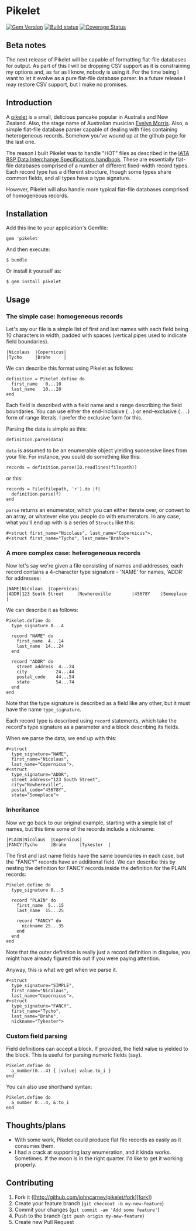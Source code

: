 # Pikelet

[![Gem Version][gem-badge]][gem]
[![Build status][build-badge]][build]
[![Coverage Status][coverage-badge]][coverage]

## Beta notes

The next release of Pikelet will be capable of formatting flat-file databases
for output. As part of this I will be dropping CSV support as it is
constraining my options and, as far as I know, nobody is using it. For the
time being I want to let it evolve as a pure flat-file database parser. In a
future release I may restore CSV support, but I make no promises.

## Introduction

A [pikelet][pikelet-recipe] is a small, delicious pancake popular in Australia
and New Zealand. Also, the stage name of Australian musician
[Evelyn Morris][pikelet-musician]. Also, a simple flat-file database parser
capable of dealing with files containing heterogeneous records. Somehow you've
wound up at the github page for the last one.

The reason I built Pikelet was to handle "HOT" files as described in the
[IATA BSP Data Interchange Specifications handbook][dish]. These are
essentially flat-file databases comprised of a number of different fixed-width
record types. Each record type has a different structure, though some types
share common fields, and all types have a type signature.

However, Pikelet will also handle more typical flat-file databases comprised
of homogeneous records.

## Installation

Add this line to your application's Gemfile:

    gem 'pikelet'

And then execute:

    $ bundle

Or install it yourself as:

    $ gem install pikelet

## Usage

### The simple case: homogeneous records

Let's say our file is a simple list of first and last names with each field
being 10 characters in width, padded with spaces (vertical pipes used to
indicate field boundaries).

    |Nicolaus  |Copernicus|
    |Tycho     |Brahe     |

We can describe this format using Pikelet as follows:

    definition = Pikelet.define do
      first_name   0...10
      last_name   10...20
    end

Each field is described with a field name and a range describing the field
boundaries. You can use either the end-inclusive (`..`) or end-exclusive
(`...`) form of range literals. I prefer the exclusive form for this.

Parsing the data is simple as this:

    definition.parse(data)

`data` is assumed to be an enumerable object yielding successive lines from
your file. For instance, you could do something like this:

    records = definition.parse(IO.readlines(filepath))

or this:

    records = File(filepath, 'r').do |f|
      definition.parse(f)
    end

`parse` returns an enumerator, which you can either iterate over, or convert
to an array, or whatever else you people do with enumerators. In any case,
what you'll end up with is a series of `Structs` like this:

    #<struct first_name="Nicolaus", last_name="Copernicus">,
    #<struct first_name="Tycho", last_name="Brahe">

### A more complex case: heterogeneous records

Now let's say we're given a file consisting of names and addresses, each
record contains a 4-character type signature - 'NAME' for names, 'ADDR' for
addresses:

    |NAME|Nicolaus  |Copernicus|
    |ADDR|123 South Street     |Nowhereville        |45678Y    |Someplace           |

We can describe it as follows:

    Pikelet.define do
      type_signature 0...4

      record "NAME" do
        first_name  4...14
        last_name  14...24
      end

      record "ADDR" do
        street_address  4...24
        city           24...44
        postal_code    44...54
        state          54...74
      end
    end

Note that the type signature is described as a field like any other, but it
must have the name `type_signature`.

Each record type is described using `record` statements, which take the
record's type signature as a parameter and a block describing its fields.

When we parse the data, we end up with this:

    #<struct
      type_signature="NAME",
      first_name="Nicolaus",
      last_name="Copernicus">,
    #<struct
      type_signature="ADDR",
      street_address="123 South Street",
      city="Nowhereville",
      postal_code="45678Y",
      state="Someplace">

### Inheritance

Now we go back to our original example, starting with a simple list of names,
but this time some of the records include a nickname:

    |PLAIN|Nicolaus  |Copernicus|
    |FANCY|Tycho     |Brahe     |Tykester  |

The first and last name fields have the same boundaries in each case, but the
"FANCY" records have an additional field. We can describe this by nesting the
definition for FANCY records inside the definition for the PLAIN records:

    Pikelet.define do
      type_signature 0...5

      record "PLAIN" do
        first_name  5...15
        last_name  15...25

        record "FANCY" do
          nickname 25...35
        end
      end
    end

Note that the outer definition is really just a record definition in disguise,
you might have already figured this out if you were paying attention.

Anyway, this is what we get when we parse it.

    #<struct
      type_signature="SIMPLE",
      first_name="Nicolaus",
      last_name="Copernicus">,
    #<struct
      type_signature="FANCY",
      first_name="Tycho",
      last_name="Brahe",
      nickname="Tykester">

### Custom field parsing

Field definitions can accept a block. If provided, the field value is yielded
to the block. This is useful for parsing numeric fields (say).

    Pikelet.define do
      a_number(0...4) { |value| value.to_i }
    end

You can also use shorthand syntax:

    Pikelet.define do
      a_number 0...4, &:to_i
    end

## Thoughts/plans

* With some work, Pikelet could produce flat file records as easily as it
  consumes them.
* I had a crack at supporting lazy enumeration, and it kinda works. Sometimes.
  If the moon is in the right quarter. I'd like to get it working properly.

## Contributing

1. Fork it ([http://github.com/johncarney/pikelet/fork][fork])
2. Create your feature branch (`git checkout -b my-new-feature`)
3. Commit your changes (`git commit -am 'Add some feature'`)
4. Push to the branch (`git push origin my-new-feature`)
5. Create new Pull Request

[pikelet-recipe]:   http://www.taste.com.au/recipes/5757/pikelets
[pikelet-musician]: http://en.wikipedia.org/wiki/Evelyn_Morris
[dish]:             http://www.iata.org/publications/Pages/bspdish.aspx
[overpunch]:        https://github.com/johncarney/overpunch
[gem-badge]:        https://badge.fury.io/rb/pikelet.svg
[gem]:              http://badge.fury.io/rb/pikelet
[build-badge]:      https://travis-ci.org/johncarney/pikelet.svg?branch=master
[build]:            https://travis-ci.org/johncarney/pikelet
[coverage-badge]:   https://img.shields.io/coveralls/johncarney/pikelet.svg
[coverage]:         https://coveralls.io/r/johncarney/pikelet?branch=master
[fork]:             http://github.com/johncarney/pikelet/fork
